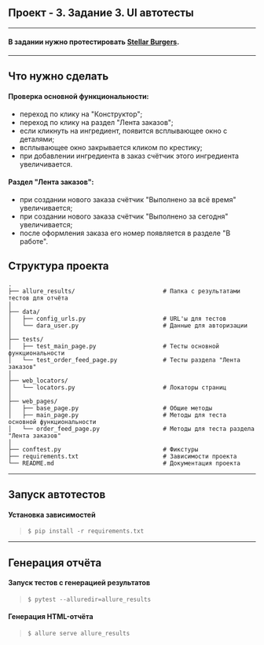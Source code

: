 ## Проект - 3. Задание 3. UI автотесты

---
#### В задании нужно протестировать [Stellar Burgers](https://stellarburgers.nomoreparties.site/).

---
## Что нужно сделать

#### Проверка основной функциональности:
- переход по клику на "Конструктор";
- переход по клику на раздел "Лента заказов";
- если кликнуть на ингредиент, появится всплывающее окно с деталями;
- всплывающее окно закрывается кликом по крестику;
- при добавлении ингредиента в заказ счётчик этого ингредиента увеличивается.

#### Раздел "Лента заказов":
- при создании нового заказа счётчик "Выполнено за всё время" увеличивается;
- при создании нового заказа счётчик "Выполнено за сегодня" увеличивается;
- после оформления заказа его номер появляется в разделе "В работе".

## Структура проекта
````
.
├── allure_results/                         # Папка с результатами тестов для отчёта
│ 
├── data/                                   
│   ├── config_urls.py                      # URL'ы для тестов
│   └── dara_user.py                        # Данные для авторизации
│
├── tests/                                 
│   ├── test_main_page.py                   # Тесты основной функциональности
│   └── test_order_feed_page.py             # Тесты раздела "Лента заказов"
│
├── web_locators/                                  
│   └── locators.py                         # Локаторы страниц
│ 
├── web_pages/                                 
│   ├── base_page.py                        # Общие методы
│   ├── main_page.py                        # Методы для теста основной функциональности
│   └── order_feed_page.py                  # Методы для теста раздела "Лента заказов"
│ 
├── conftest.py                             # Фикстуры
├── requirements.txt                        # Зависимости проекта
└── README.md                               # Документация проекта
````
---
## Запуск автотестов

#### Установка зависимостей

> `$ pip install -r requirements.txt`

---
## Генерация отчёта

#### Запуск тестов с генерацией результатов

> `$ pytest --alluredir=allure_results`

#### Генерация HTML-отчёта

> `$ allure serve allure_results`
